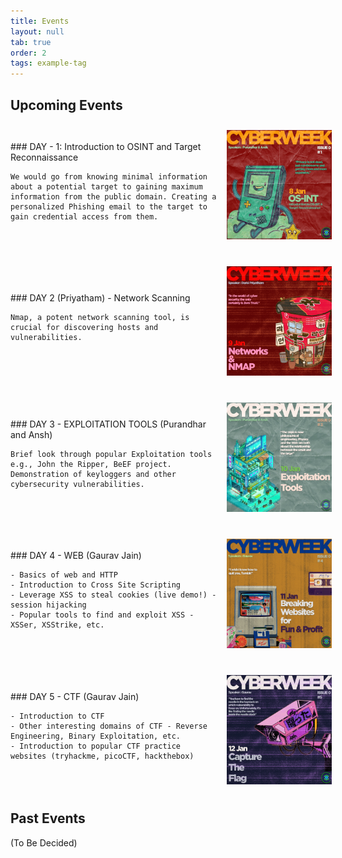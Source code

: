```yaml
---
title: Events
layout: null
tab: true
order: 2
tags: example-tag
---
```


## Upcoming Events

<div style="display: flex; align-items: center; margin-bottom: 20px;">
  <div style="flex: 2;">
    ### DAY - 1: Introduction to OSINT and Target Reconnaissance

    We would go from knowing minimal information about a potential target to gaining maximum information from the public domain. Creating a personalized Phishing email to the target to gain credential access from them.
  </div>
  <div style="flex: 1; text-align: center;">
    <img src="assets/images/os-init 8jan.jpeg" alt="OSINT" height="175" width="175" style="margin: 10px;"/>
  </div>
</div>

<div style="display: flex; align-items: center; margin-bottom: 20px;">
  <div style="flex: 2;">
    ### DAY 2 (Priyatham) - Network Scanning

    Nmap, a potent network scanning tool, is crucial for discovering hosts and vulnerabilities.
  </div>
  <div style="flex: 1; text-align: center;">
    <img src="assets/images/network.jpeg" alt="Network Scanning" height="175" width="175" style="margin: 10px;"/>
  </div>
</div>

<div style="display: flex; align-items: center; margin-bottom: 20px;">
  <div style="flex: 2;">
    ### DAY 3 - EXPLOITATION TOOLS (Purandhar and Ansh)

    Brief look through popular Exploitation tools e.g., John the Ripper, BeEF project. Demonstration of keyloggers and other cybersecurity vulnerabilities.
  </div>
  <div style="flex: 1; text-align: center;">
    <img src="assets/images/exploitation.jpeg" alt="Exploitation Tools" height="175" width="175" style="margin: 10px;"/>
  </div>
</div>

<div style="display: flex; align-items: center; margin-bottom: 20px;">
  <div style="flex: 2;">
    ### DAY 4 - WEB (Gaurav Jain)

    - Basics of web and HTTP
    - Introduction to Cross Site Scripting
    - Leverage XSS to steal cookies (live demo!) - session hijacking
    - Popular tools to find and exploit XSS - XSSer, XSStrike, etc.
  </div>
  <div style="flex: 1; text-align: center;">
    <img src="assets/images/breakingWebsite.jpeg" alt="Web" height="175" width="175" style="margin: 10px;"/>
  </div>
</div>

<div style="display: flex; align-items: center; margin-bottom: 20px;">
  <div style="flex: 2;">
    ### DAY 5 - CTF (Gaurav Jain)

    - Introduction to CTF
    - Other interesting domains of CTF - Reverse Engineering, Binary Exploitation, etc.
    - Introduction to popular CTF practice websites (tryhackme, picoCTF, hackthebox)
  </div>
  <div style="flex: 1; text-align: center;">
    <img src="assets/images/ctf.jpeg" alt="CTF" height="175" width="175" style="margin: 10px;"/>
  </div>
</div>

## Past Events

(To Be Decided)
